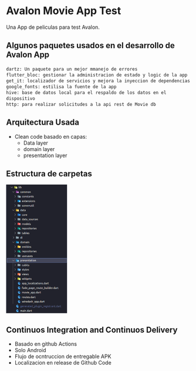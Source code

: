 # Avalon Movie App Test

Una App de peliculas para test Avalon.

## Algunos paquetes usados en el desarrollo de Avalon App

```
dartz: Un paquete para un mejor mmanejo de errores
flutter_bloc: gestionar la administracion de estado y logic de la app
get_it: localizador de servicios y mejora la inyeccion de dependencias
google_fonts: estilisa la fuente de la app
hive: base de datos local para el respaldo de los datos en el dispositivo
http: para realizar solicitudes a la api rest de Movie db
```

## Arquitectura Usada

- Clean code basado en capas:
  - Data layer
  - domain layer
  - presentation layer

## Estructura de carpetas

<img src="screenshot/folder-tree.png" height=350></img>

## Continuos Integration and Continuos Delivery

- Basado en github Actions
- Solo Android
- Flujo de ocntruccion de entregable APK
- Localizacion en release de Github Code
